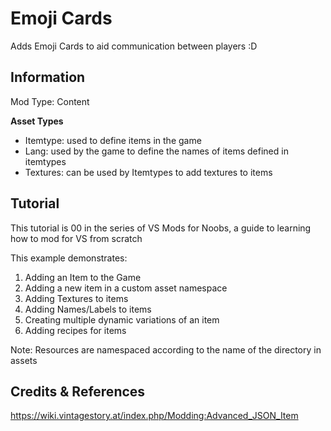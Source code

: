 # Emoji Cards

Adds Emoji Cards to aid communication between players :D
 
## Information

Mod Type: Content 

**Asset Types**

- Itemtype: used to define items in the game
- Lang: used by the game to define the names of items defined in itemtypes
- Textures: can be used by Itemtypes to add textures to items
 
## Tutorial

This tutorial is 00 in the series of VS Mods for Noobs, a guide to learning how to mod for VS from scratch

This example demonstrates:

1. Adding an Item to the Game
2. Adding a new item in a custom asset namespace
3. Adding Textures to items
4. Adding Names/Labels to items
5. Creating multiple dynamic variations of an item
6. Adding recipes for items

Note: Resources are namespaced according to the name of the directory in assets

## Credits & References

https://wiki.vintagestory.at/index.php/Modding:Advanced_JSON_Item
